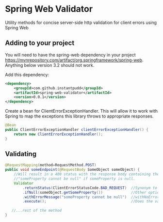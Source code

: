 # Spring Web Validator
Utility methods for concise server-side http validation for client errors using Spring Web

## Adding to your project
You will need to have the spring-web dependency in your project https://mvnrepository.com/artifact/org.springframework/spring-web. Anything below version 3.2 should not work.

Add this dependency:
```xml
<dependency>
    <groupId>com.github.instantpudd</groupId>
    <artifactId>spring-web-validator</artifactId>
    <version>0.0.1</version>
</dependency>
```

Create a bean for ClientErrorExceptionHandler. This will allow it to work with Spring to map the exceptions this library throws to appropriate responses.
```java
@Bean
public ClientErrorExceptionHandler clientErrorExceptionHandler() {
    return new ClientErrorExceptionHandler();
}
```
## Validating
```java
@RequestMapping(method=RequestMethod.POST)
public void someEndpoint(@RequestBody SomeObject someObject) {
    //Will result in a 400 status with the response body containing the message
    //"someProperty cannot be null" if someProperty is null.
    Validator
        .returnStatus(ClientErrorStatusCode.BAD_REQUEST)  //Synonym to ClientErrorStatusCode.STATUS_400. Every 4xx http status represented.
        .ifNull(someObject.getSomeProperty())             //Other options: always(), ifTrue(expression), ifFalse(expression), ifNotNull()
        .withErrorMessage("someProperty cannot be null")  //withNoErrorMessage() also possible
        .execute();                                       //Does the validation
   
   //...rest of the method
}
```
